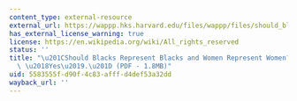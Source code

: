 ```yaml
---
content_type: external-resource
external_url: https://wappp.hks.harvard.edu/files/wappp/files/should_blacks_represent_blacks_and_women_represent_women_a_contingent_yes1.pdf
has_external_license_warning: true
license: https://en.wikipedia.org/wiki/All_rights_reserved
status: ''
title: "\u201CShould Blacks Represent Blacks and Women Represent Women? A Contingent\
  \ \u2018Yes\u2019.\u201D (PDF - 1.8MB)"
uid: 5583555f-d90f-4c83-afff-d4def53a32dd
wayback_url: ''
---
```

